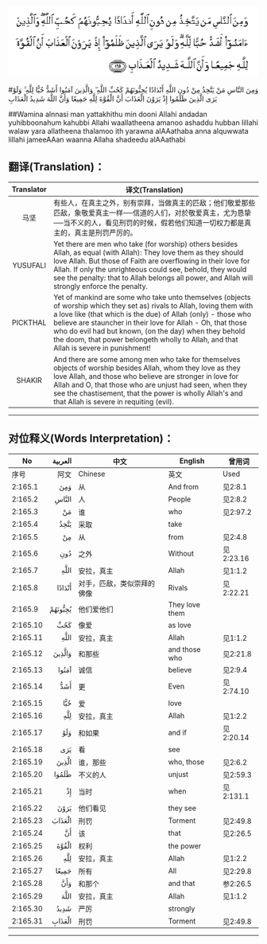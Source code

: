 ![002:165](images/002_165.gif)

#وَمِنَ النَّاسِ مَنْ يَتَّخِذُ مِنْ دُونِ اللَّهِ أَنْدَادًا يُحِبُّونَهُمْ كَحُبِّ اللَّهِ ۖ وَالَّذِينَ آمَنُوا أَشَدُّ حُبًّا لِلَّهِ ۗ وَلَوْ يَرَى الَّذِينَ ظَلَمُوا إِذْ يَرَوْنَ الْعَذَابَ أَنَّ الْقُوَّةَ لِلَّهِ جَمِيعًا وَأَنَّ اللَّهَ شَدِيدُ الْعَذَابِ 

##Wamina alnnasi man yattakhithu min dooni Allahi andadan yuhibboonahum kahubbi Allahi waallatheena amanoo ashaddu hubban lillahi walaw yara allatheena thalamoo ith yarawna alAAathaba anna alquwwata lillahi jameeAAan waanna Allaha shadeedu alAAathabi 

## 翻译(Translation)：

| Translator | 译文(Translation)                                            |
| :--------: | ------------------------------------------------------------ |
|    马坚    | 有些人，在真主之外，别有崇拜，当做真主的匹敌；他们敬爱那些匹敌，象敬爱真主一样──信道的人们，对於敬爱真主，尤为恳挚──当不义的人，看见刑罚的时候，假若他们知道一切权力都是真主的，真主是刑罚严厉的。 |
|  YUSUFALI  | Yet there are men who take (for worship) others besides Allah, as equal (with Allah): They love them as they should love Allah. But those of Faith are overflowing in their love for Allah. If only the unrighteous could see, behold, they would see the penalty: that to Allah belongs all power, and Allah will strongly enforce the penalty. |
|  PICKTHAL  | Yet of mankind are some who take unto themselves (objects of worship which they set as) rivals to Allah, loving them with a love like (that which is the due) of Allah (only) - those who believe are stauncher in their love for Allah - Oh, that those who do evil had but known, (on the day) when they behold the doom, that power belongeth wholly to Allah, and that Allah is severe in punishment! |
|   SHAKIR   | And there are some among men who take for themselves objects of worship besides Allah, whom they love as they love Allah, and those who believe are stronger in love for Allah and O, that those who are unjust had seen, when they see the chastisement, that the power is wholly Allah's and that Allah is severe in requiting (evil). |

---

## 对位释义(Words Interpretation)：

| No       | العربية | 中文                       | English        | 曾用词    |
| -------- | ------: | -------------------------- | -------------- | --------- |
| 序号     |    阿文 | Chinese                    | 英文           | Used      |
| 2:165.1  |     وَمِنَ | 从                         | And from       | 见2:8.1   |
| 2:165.2  |   النَّاسِ | 人                         | People         | 见2:8.2   |
| 2:165.3  |      مَنْ | 谁                         | who            | 见2:97.2  |
| 2:165.4  |    يَتَّخِذُ | 采取                       | take           |           |
| 2:165.5  |      مِنْ | 从                         | from           | 见2:4.8   |
| 2:165.6  |     دُونِ | 之外                       | Without        | 见2:23.16 |
| 2:165.7  |    اللَّهِ | 安拉，真主                 | Allah          | 见1:1.2   |
| 2:165.8  |  أَنْدَادًا | 对手，匹敌，类似崇拜的佛像 | Rivals         | 见2:22.21 |
| 2:165.9  | يُحِبُّونَهُمْ | 他们爱他们                 | They love them |           |
| 2:165.10 |     كَحُبِّ | 像爱                       | as love        |           |
| 2:165.11 |    اللَّهِ | 安拉，真主                 | Allah          | 见1:1.2   |
| 2:165.12 |  وَالَّذِينَ | 和那些                     | and those who  | 见2:21.8  |
| 2:165.13 |   آمَنُوا | 诚信                       | believe        | 见2:9.4   |
| 2:165.14 |     أَشَدُّ | 更                         | Even           | 见2:74.10 |
| 2:165.15 |     حُبًّا | 爱                         | love           |           |
| 2:165.16 |     لِلَّهِ | 安拉，真主                 | Allah          | 见1:2.2   |
| 2:165.17 |     وَلَوْ | 和如果                     | and if         | 见2:20.14 |
| 2:165.18 |     يَرَى | 看                         | see            |           |
| 2:165.19 |   الَّذِينَ | 谁，那些                   | who, those     | 见2:6.2   |
| 2:165.20 |   ظَلَمُوا | 不义的人                   | unjust         | 见2:59.3  |
| 2:165.21 |      إِذْ | 当时                       | when           | 见2:131.1 |
| 2:165.22 |    يَرَوْنَ | 他们看见                   | they see       |           |
| 2:165.23 |  الْعَذَابَ | 刑罚                       | Torment        | 见2:49.8  |
| 2:165.24 |      أَنَّ | 该                         | that           | 见2:26.5  |
| 2:165.25 |   الْقُوَّةَ | 权利                       | the power      |           |
| 2:165.26 |     لِلَّهِ | 安拉，真主                 | Allah          | 见1:2.2   |
| 2:165.27 |   جَمِيعًا | 所有                       | All            | 见2:29.8  |
| 2:165.28 |     وَأَنَّ | 和那个                     | and that       | 参2:26.5  |
| 2:165.29 |    اللَّهَ | 安拉，真主                 | Allah          | 见1:1.2   |
| 2:165.30 |    شَدِيدُ | 严厉                       | strongly       |           |
| 2:165.31 |  الْعَذَابِ | 刑罚                       | Torment        | 见2:49.8  |

---
